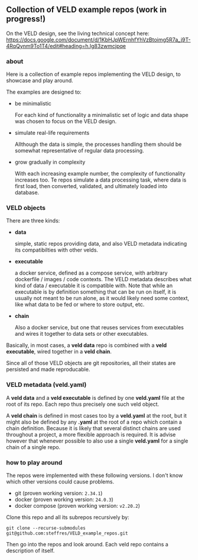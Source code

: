 ## Collection of VELD example repos (work in progress!)

On the VELD design, see the living technical concept here:
https://docs.google.com/document/d/1KbHJpWErnhfYhVzBtoimg5R7a_j9T-4RqQynm9To1T4/edit#heading=h.lg83zwmcjpqe

### about

Here is a collection of example repos implementing the VELD design, to showcase and play around.

The examples are designed to:

- be minimalistic
  
  For each kind of functionality a minimalistic set of logic and data shape was chosen to focus on
  the VELD design.
  
- simulate real-life requirements

  Allthough the data is simple, the processes handling them should be somewhat representative of
  regular data processing. 

- grow gradually in complexity

  With each increasing example number, the complexity of functionality increases too. Te repos
  simulate a data processing task, where data is first load, then converted, validated, and
  ultimately loaded into database.

### VELD objects

There are three kinds:

- **data**

  simple, static repos providing data, and also VELD metadata indicating its compatibilties with
  other velds.

- **executable**

  a docker service, defined as a compose service, with arbitrary dockerfile / images / code
  contexts.  The VELD metadata describes what kind of data / executable it is compatible with. Note
  that while an executable is by definition something that can be run on itself, it is usually not
  meant to be run alone, as it would likely need some context, like what data to be fed or where to
  store output, etc.

- **chain**

  Also a docker service, but one that reuses services from executables and wires it together to data
  sets or other executables. 

Basically, in most cases, a **veld data** repo is combined with a **veld executable**, wired
together in a **veld chain**.

Since all of those VELD objects are git repositories, all their states are persisted and made
reproducable.

### VELD metadata (veld.yaml)

A **veld data** and a **veld executable** is defined by one **veld.yaml** file at the root of its
repo.  Each repo thus precisely one such veld object.

A **veld chain** is defined in most cases too by a **veld.yaml** at the root, but it might also be
defined by any **.yaml** at the root of a repo which contain a chain definition. Because it is
likely that several distinct chains are used throughout a project, a more flexible approach is
required.  It is advise however that whenever possible to also use a single **veld.yaml** for a
single chain of a single repo.

### how to play around

The repos were implemented with these following versions. I don't know which other versions could
cause problems.

- git (proven working version: `2.34.1`)
- docker (proven working version: `24.0.3`)
- docker compose (proven working version: `v2.20.2`)

Clone this repo and all its subrepos recursively by:
```
git clone --recurse-submodules git@github.com:steffres/VELD_example_repos.git
```

Then go into the repos and look around. Each veld repo contains a description of itself.

